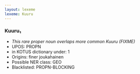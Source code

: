 ```yaml
---
layout: lexeme
lexeme: Kuuru
---
```


###  Kuuru₁

* _This rare proper noun overlaps more common *Kuuru* (FIXME)_
* UPOS:  PROPN
* in KOTUS dictionary under:  1
* Origins: finer joukahainen 
* Possible NER class:  GEO
* Blacklisted:  PROPN-BLOCKING


